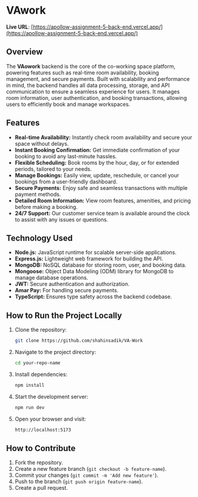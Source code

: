 # VAwork

**Live URL**: [https://apollow-assignment-5-back-end.vercel.app/](https://apollow-assignment-5-back-end.vercel.app/)

## Overview

The **VAowork** backend is the core of the co-working space platform, powering features such as real-time room availability, booking management, and secure payments. Built with scalability and performance in mind, the backend handles all data processing, storage, and API communication to ensure a seamless experience for users. It manages room information, user authentication, and booking transactions, allowing users to efficiently book and manage workspaces.

## Features

- **Real-time Availability:** Instantly check room availability and secure your space without delays.
- **Instant Booking Confirmation:** Get immediate confirmation of your booking to avoid any last-minute hassles.
- **Flexible Scheduling:** Book rooms by the hour, day, or for extended periods, tailored to your needs.
- **Manage Bookings:** Easily view, update, reschedule, or cancel your bookings from a user-friendly dashboard.
- **Secure Payments:** Enjoy safe and seamless transactions with multiple payment methods.
- **Detailed Room Information:** View room features, amenities, and pricing before making a booking.
- **24/7 Support:** Our customer service team is available around the clock to assist with any issues or questions.

## Technology Used

- **Node.js:** JavaScript runtime for scalable server-side applications.
- **Express.js:** Lightweight web framework for building the API.
- **MongoDB:** NoSQL database for storing room, user, and booking data.
- **Mongoose:** Object Data Modeling (ODM) library for MongoDB to manage database operations.
- **JWT:** Secure authentication and authorization.
- **Amar Pay:** For handling secure payments.
- **TypeScript:** Ensures type safety across the backend codebase.
  
## How to Run the Project Locally

1. Clone the repository:

    ```bash
    git clone https://github.com/shahinsadik/VA-Work
    ```

2. Navigate to the project directory:

    ```bash
    cd your-repo-name
    ```

3. Install dependencies:

    ```bash
    npm install
    ```

4. Start the development server:

    ```bash
    npm run dev
    ```

5. Open your browser and visit:

    ```bash
    http://localhost:5173
    ```

## How to Contribute

1. Fork the repository.
2. Create a new feature branch (`git checkout -b feature-name`).
3. Commit your changes (`git commit -m 'Add new feature'`).
4. Push to the branch (`git push origin feature-name`).
5. Create a pull request.

